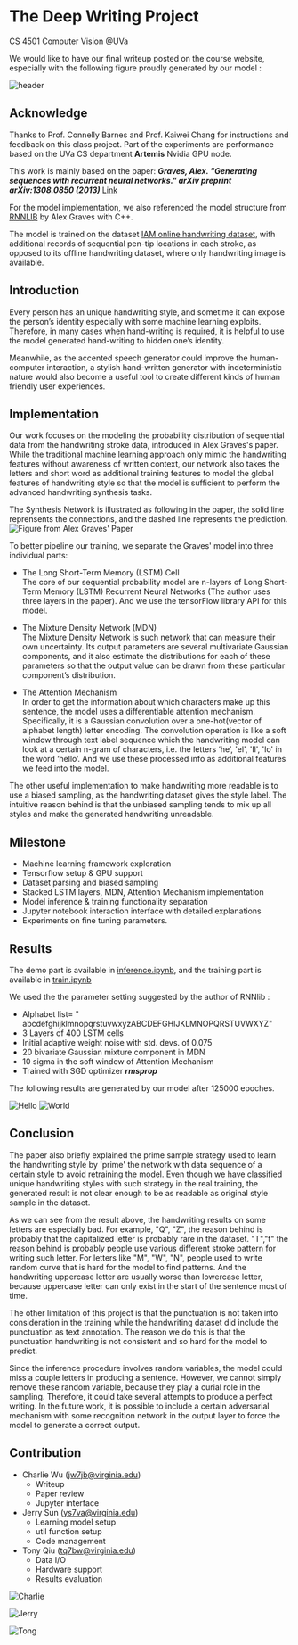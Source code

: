 # The Deep Writing Project
CS 4501 Computer Vision @UVa

We would like to have our final writeup posted on the course website, especially with the following figure proudly generated by our model :

![header](./img/example.png)

Acknowledge
-----------
Thanks to Prof. Connelly Barnes and Prof. Kaiwei Chang for instructions and feedback on this class project. Part of the experiments are performance based on the UVa CS department **Artemis** Nvidia GPU node.

This work is mainly based on the paper: ***Graves, Alex. "Generating sequences with recurrent neural networks." arXiv preprint arXiv:1308.0850 (2013)*** [Link](https://arxiv.org/pdf/1308.0850.pdf) 

For the model implementation, we also referenced the model structure from [RNNLIB](https://sourceforge.net/projects/rnnl/) by Alex Graves with C++. 

The  model is trained on the dataset  [IAM online handwriting dataset](http://www.fki.inf.unibe.ch/databases/iam-on-line-handwriting-database), with additional records of sequential pen-tip locations in each stroke, as opposed to its offline handwriting dataset, where only handwriting image is available.

Introduction
-----------------------
Every person has an unique handwriting style, and sometime it can expose the person’s identity especially with some machine learning exploits. Therefore, in many cases when hand-writing is required, it is helpful to use the model generated hand-writing to hidden one’s identity.

Meanwhile, as the accented speech generator could improve the human-computer interaction, a stylish hand-written generator with indeterministic nature would also become a useful tool to create different kinds of human friendly user experiences.

Implementation
--------------
Our work focuses on the modeling the probability distribution of sequential data from the handwriting stroke data, introduced in Alex Graves's paper. While the traditional machine learning approach only mimic the handwriting features without awareness of written context, our network also takes the letters and short word as additional training features to model the global features of handwriting style so that the model is sufficient to perform the advanced handwriting synthesis tasks. 

The Synthesis Network is illustrated as following in the paper, the solid line reprensents the connections, and the dashed line represents the prediction.
![Figure from Alex Graves' Paper](./img/architecture.png)

To better pipeline our training, we separate the Graves' model into three individual parts:

- The Long Short-Term Memory (LSTM) Cell  
The core of our sequential probability model are n-layers of Long Short-Term Memory (LSTM) Recurrent Neural Networks (The author uses three layers in the paper). And we use the tensorFlow library API for this model.  

- The Mixture Density Network (MDN)  
The Mixture Density Network is such network that can measure their own uncertainty. Its output parameters are several multivariate Gaussian components, and it also estimate the distributions for each of these parameters so that the output value can be drawn from these particular component’s distribution.

- The Attention Mechanism    
In order to get the information about which characters make up this sentence, the model uses a differentiable attention mechanism. Specifically, it is a Gaussian convolution over a one-hot(vector of alphabet length) letter encoding. The convolution operation is like a soft window through text label sequence which the handwriting model can look at a certain n-gram of characters, i.e. the letters ‘he’, 'el', 'll', 'lo' in the word ‘hello’. And we use these processed info as additional features we feed into the model.

The other useful implementation to make handwriting more readable is to use a biased sampling, as the handwriting dataset gives the style label. The intuitive reason behind is that the unbiased sampling tends to mix up all styles and make the generated handwriting unreadable. 


Milestone
---------
- Machine learning framework exploration
- Tensorflow setup & GPU support
- Dataset parsing and biased sampling
- Stacked LSTM layers, MDN, Attention Mechanism implementation
- Model inference & training functionality separation
- Jupyter notebook interaction interface with detailed explanations
- Experiments on fine tuning parameters. 

Results
-------
The demo part is available in [inference.ipynb](), and the training part is available in [train.ipynb]()

We used the the parameter setting suggested by the author of RNNlib  :

- Alphabet  list= " abcdefghijklmnopqrstuvwxyzABCDEFGHIJKLMNOPQRSTUVWXYZ"
- 3 Layers of 400 LSTM cells
- Initial adaptive weight noise with std. devs. of 0.075
- 20 bivariate Gaussian mixture component in MDN
- 10 sigma in the soft window of Attention Mechanism 
- Trained with SGD optimizer ***rmsprop*** 

The following results are generated by our model after 125000 epoches. 
<!-- Besides using the parameter above, we also trained the model with different several different parameter settings.  -->
 ![Hello](./img/hello.png)
 ![World](./img/world.png)
 
 
Conclusion
----------
The paper also briefly explained the prime sample strategy used to learn the handwriting style by 'prime' the network with data sequence of a certain style to avoid retraining the model. Even though we have classified unique handwriting styles with such strategy in the real training, the generated result is not clear enough to be as readable as original style sample in the dataset.

As we can see from the result above, the handwriting results on some letters are especially bad. For example, "Q", "Z", the reason behind is probably that the capitalized letter is  probably rare in the dataset. "T","t" the reason behind is probably people use various different stroke pattern for writing such letter. For letters like "M", "W", "N", people used to write random curve that is hard for the model to find patterns. And the handwriting uppercase letter are usually worse than lowercase letter,  because uppercase letter can only exist in the start of the sentence most of time. 

The other limitation of this project is that the punctuation is not taken into consideration in the training while the handwriting dataset did include the punctuation as text annotation. The reason we do this is that the punctuation handwriting is not consistent and so hard for the model to predict.

Since the inference procedure involves random variables, the model could miss a couple letters in producing a sentence. However, we cannot simply remove these random variable, because they play a curial role in the sampling. Therefore, it could take several attempts to produce a perfect writing. In the future work, it is possible to include a certain adversarial  mechanism with some recognition network in the output layer to force the model to generate a correct output.

Contribution
------------
- Charlie Wu ([jw7jb@virginia.edu](mailto:jw7jb@virginia.edu))
  - Writeup
  - Paper review
  - Jupyter interface 
- Jerry Sun ([ys7va@virginia.edu](mailto:ys7va@virginia.edu))
  - Learning model setup
  - util function setup
  - Code management 
- Tony Qiu ([tq7bw@virginia.edu](mailto:tq7bw@virginia.edu))
   - Data I/O
   - Hardware support
   - Results evaluation
 
 ![Charlie](./img/charlie.png)

![Jerry](./img/jerry.png)

![Tong](./img/tony.png)
